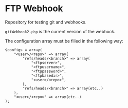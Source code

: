 # FTP Webhook
Repository for testing git and webhooks.

`gitWebhook2.php` is the current version of the webhook.

The configuration array must be filled in the following way:
```
$configs = array(
	"<user>/<repo>" => array(
		"refs/heads/<branch>" => array(
			"<ftpserver>",
			"<ftpusername>",
			"<ftppassword>",
			"<ftpbasedir>",
			"<user>/<repo>",
		),
		"refs/heads/<branch>" => array(etc..)
	),
	"<user>/<repo>" => array(etc..)
);
```